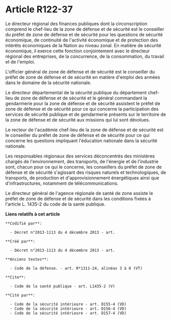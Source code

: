 # Article R122-37

Le directeur régional des finances publiques dont la circonscription comprend le chef-lieu de la zone de défense et de
sécurité est le conseiller du préfet de zone de défense et de sécurité pour les questions de sécurité économique, de
continuité de l'activité économique et de protection des intérêts économiques de la Nation au niveau zonal. En matière de
sécurité économique, il exerce cette fonction conjointement avec le directeur régional des entreprises, de la concurrence, de
la consommation, du travail et de l'emploi. 

L'officier général de zone de défense et de sécurité est le conseiller du préfet de zone de défense et de sécurité en matière
d'emploi des armées dans le domaine de la sécurité nationale. 

Le directeur départemental de la sécurité publique du département chef-lieu de zone de défense et de sécurité et le général
commandant la gendarmerie pour la zone de défense et de sécurité assistent le préfet de zone de défense et de sécurité pour
ce qui concerne la participation des services de sécurité publique et de gendarmerie présents sur le territoire de la zone de
défense et de sécurité aux missions qui lui sont dévolues. 

Le recteur de l'académie chef-lieu de la zone de défense et de sécurité est le conseiller du préfet de zone de défense et de
sécurité pour ce qui concerne les questions impliquant l'éducation nationale dans la sécurité nationale. 

Les responsables régionaux des services déconcentrés des ministères chargés de l'environnement, des transports, de l'énergie
et de l'industrie sont, chacun pour ce qui le concerne, les conseillers du préfet de zone de défense et de sécurité
s'agissant des risques naturels et technologiques, de transports, de production et d'approvisionnement énergétiques ainsi que
d'infrastructures, notamment de télécommunications. 

Le directeur général de l'agence régionale de santé de zone assiste le préfet de zone de défense et de sécurité dans les
conditions fixées à l'article L. 1435-2 du code de la santé publique.

**Liens relatifs à cet article**

	**Codifié par**:

	  - Décret n°2013-1113 du 4 décembre 2013 - art.

	**Créé par**:

	  - Décret n°2013-1113 du 4 décembre 2013 - art.

	**Anciens textes**:

	  - Code de la défense. - art. R*1311-24, alinéas 3 à 8 (VT)

	**Cite**:

	  - Code de la santé publique - art. L1435-2 (V)

	**Cité par**:

	  - Code de la sécurité intérieure - art. D155-4 (VD)
	  - Code de la sécurité intérieure - art. D156-4 (VD)
	  - Code de la sécurité intérieure - art. D157-4 (VD)
